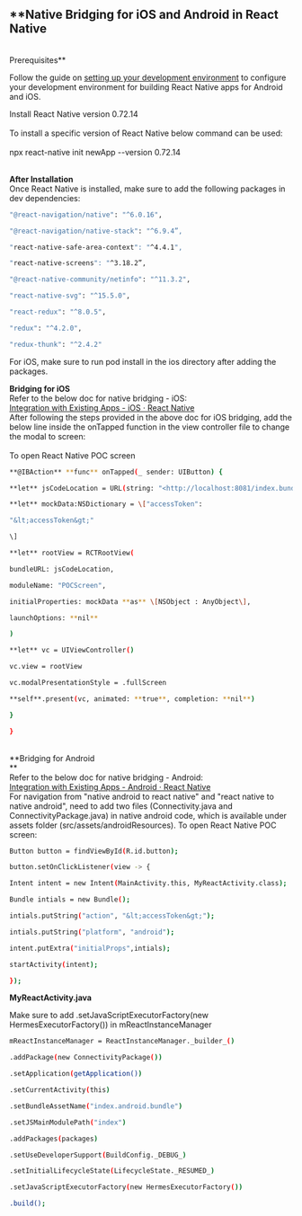 ## **Native Bridging for iOS and Android in React Native  

<br/>Prerequisites**[**​**](https://reactnative.dev/docs/integration-with-existing-apps#prerequisites)

Follow the guide on [setting up your development environment](https://reactnative.dev/docs/set-up-your-environment) to configure your development environment for building React Native apps for Android and iOS.

Install React Native version 0.72.14  
<br/>To install a specific version of React Native below command can be used:  
<br/>npx react-native init newApp --version 0.72.14

<br/>**After Installation**  
Once React Native is installed, make sure to add the following packages in dev dependencies:  
```sh 
"@react-navigation/native": "^6.0.16",

"@react-navigation/native-stack": "^6.9.4”,

"react-native-safe-area-context": "^4.4.1",

"react-native-screens": "^3.18.2”,

"@react-native-community/netinfo": "^11.3.2",

"react-native-svg": "^15.5.0",

"react-redux": "^8.0.5",

"redux": "^4.2.0",

"redux-thunk": "^2.4.2"
```

For iOS, make sure to run pod install in the ios directory after adding the packages.  

**Bridging for iOS**  
Refer to the below doc for native bridging - iOS:  
[Integration with Existing Apps - iOS · React Native](https://reactnative.dev/docs/integration-with-existing-apps?language=swift)  
After following the steps provided in the above doc for iOS bridging, add the below line inside the onTapped function in the view controller file to change the modal to screen:  
<br/>To open React Native POC screen

```sh 
**@IBAction** **func** onTapped(_ sender: UIButton) {

**let** jsCodeLocation = URL(string: "<http://localhost:8081/index.bundle?platform=ios>")!

**let** mockData:NSDictionary = \["accessToken":

"&lt;accessToken&gt;"

\]

**let** rootView = RCTRootView(

bundleURL: jsCodeLocation,

moduleName: "POCScreen",

initialProperties: mockData **as** \[NSObject : AnyObject\],

launchOptions: **nil**

)

**let** vc = UIViewController()

vc.view = rootView

vc.modalPresentationStyle = .fullScreen

**self**.present(vc, animated: **true**, completion: **nil**)

}

}
```


<br/>**Bridging for Android  
**  
Refer to the below doc for native bridging - Android:  
[Integration with Existing Apps - Android · React Native](https://reactnative.dev/docs/integration-with-existing-apps?language=java)  
For navigation from "native android to react native" and "react native to native android", need to add two files (Connectivity.java and ConnectivityPackage.java) in native android code, which is available under assets folder (src/assets/androidResources).
To open React Native POC screen:   

```sh 
Button button = findViewById(R.id.button);

button.setOnClickListener(view -> {

Intent intent = new Intent(MainActivity.this, MyReactActivity.class);

Bundle intials = new Bundle();

intials.putString("action", "&lt;accessToken&gt;");

intials.putString("platform", "android");

intent.putExtra("initialProps",intials);

startActivity(intent);

});
```


**MyReactActivity.java**

Make sure to add .setJavaScriptExecutorFactory(new HermesExecutorFactory()) in mReactInstanceManager

```sh 
mReactInstanceManager = ReactInstanceManager._builder_()

.addPackage(new ConnectivityPackage())

.setApplication(getApplication())

.setCurrentActivity(this)

.setBundleAssetName("index.android.bundle")

.setJSMainModulePath("index")

.addPackages(packages)

.setUseDeveloperSupport(BuildConfig._DEBUG_)

.setInitialLifecycleState(LifecycleState._RESUMED_)

.setJavaScriptExecutorFactory(new HermesExecutorFactory())

.build();
```